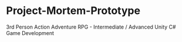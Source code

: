 # Project-Mortem-Prototype
3rd Person Action Adventure RPG - Intermediate / Advanced Unity C# Game Development
